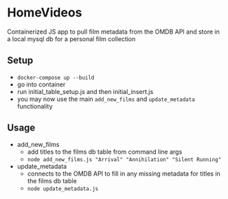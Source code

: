 # HomeVideos

Containerized JS app to pull film metadata from the OMDB API and store in a local mysql db for a personal film collection

## Setup
- `docker-compose up --build`
- go into container
- run initial_table_setup.js and then initial_insert.js
- you may now use the main `add_new_films` and `update_metadata` functionality

## Usage
- add_new_films
  - add titles to the films db table from command line args
  - `node add_new_films.js "Arrival" "Annihilation" "Silent Running"`
- update_metadata
  - connects to the OMDB API to fill in any missing metadata for titles in the films db table
  - `node update_metadata.js`
